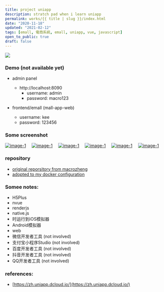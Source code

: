 ```yaml
---
title: project uniapp
description: stratch pad when i learn uniapp
permalink: works/{{ title | slug }}/index.html
date: "2020-11-18"
updated: "2021-02-12"
tags: [emall, 電商系統, emall, uniapp, vue, javascript]
open_to_public: true
draft: false
---
```


![](/images/works/linux-toolbox.avif)


### Demo (not available yet)

- admin panel
  - http://localhost:8090
    - username: admin
    - password: macro123

- frontend/emall (mall-app-web)
    - username: kee
    - password: 123456


### Some screenshot


<div style="display: flex; flex-direction: row;justify-content:space-between; flex-wrap: wrap;">
  <div class="image-tile">
    <a  href="./screenshot/screenshot_005.png" data-lightbox="example-1">
      <img style="max-width: 500px;"  src="./screenshot/screenshot_005.png" alt="image-1" />
    </a>
  </div>
  <div class="image-tile">
    <a  href="./screenshot/screenshot_007.png" data-lightbox="example-1">
      <img style="max-width: 500px;"  src="./screenshot/screenshot_007.png" alt="image-1" />
    </a>
  </div>
  <div class="image-tile">
    <a  href="./screenshot/screenshot_001.png" data-lightbox="example-1">
      <img style="max-width: 500px;"  src="./screenshot/screenshot_001.png" alt="image-1" />
    </a>
  </div>
  <div class="image-tile">
    <a  href="./screenshot/screenshot_002.png" data-lightbox="example-1">
      <img style="max-width: 500px;"  src="./screenshot/screenshot_002.png" alt="image-1" />
    </a>
  </div>
  <div class="image-tile">
    <a  href="./screenshot/screenshot_003.png" data-lightbox="example-1">
      <img style="max-width: 500px;"  src="./screenshot/screenshot_003.png" alt="image-1" />
    </a>
  </div>
  <div class="image-tile">
    <a  href="./screenshot/screenshot_004.png" data-lightbox="example-1">
      <img style="max-width: 500px;"  src="./screenshot/screenshot_004.png" alt="image-1" />
    </a>
  </div>
</div>

### repository

- [original reporsitory from macrozheng](https://github.com/macrozheng/mall)
- [adopted to my docker configuration](https://github.com/louiscklaw/uniapp-playlist/tree/master/emall/macrozheng)

### Somee notes:
  - H5Plus
  - nvue
  - renderjs
  - native.js
  - 时运行到iOS模拟器
  - Android模拟器
  - web
  - 微信开发者工具 (not involved)
  - 支付宝小程序Studio (not involved)
  - 百度开发者工具 (not involved)
  - 抖音开发者工具 (not involved)
  - QQ开发者工具 (not involved)

### references:
  - [https://zh.uniapp.dcloud.io/](https://zh.uniapp.dcloud.io/)
